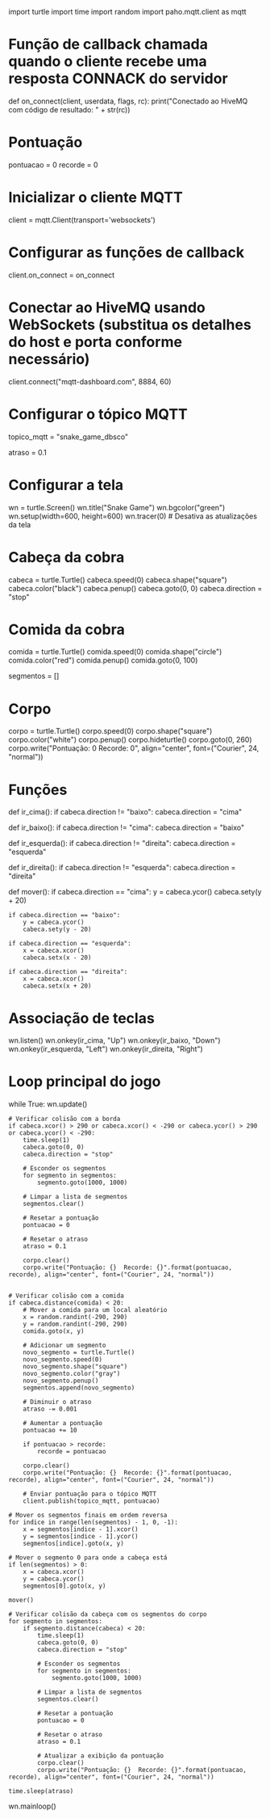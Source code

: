 import turtle
import time
import random
import paho.mqtt.client as mqtt

# Função de callback chamada quando o cliente recebe uma resposta CONNACK do servidor
def on_connect(client, userdata, flags, rc):
    print("Conectado ao HiveMQ com código de resultado: " + str(rc))

# Pontuação
pontuacao = 0
recorde = 0

# Inicializar o cliente MQTT
client = mqtt.Client(transport='websockets')

# Configurar as funções de callback
client.on_connect = on_connect

# Conectar ao HiveMQ usando WebSockets (substitua os detalhes do host e porta conforme necessário)
client.connect("mqtt-dashboard.com", 8884, 60)

# Configurar o tópico MQTT
topico_mqtt = "snake_game_dbsco"

atraso = 0.1

# Configurar a tela
wn = turtle.Screen()
wn.title("Snake Game")
wn.bgcolor("green")
wn.setup(width=600, height=600)
wn.tracer(0)  # Desativa as atualizações da tela

# Cabeça da cobra
cabeca = turtle.Turtle()
cabeca.speed(0)
cabeca.shape("square")
cabeca.color("black")
cabeca.penup()
cabeca.goto(0, 0)
cabeca.direction = "stop"

# Comida da cobra
comida = turtle.Turtle()
comida.speed(0)
comida.shape("circle")
comida.color("red")
comida.penup()
comida.goto(0, 100)

segmentos = []

# Corpo
corpo = turtle.Turtle()
corpo.speed(0)
corpo.shape("square")
corpo.color("white")
corpo.penup()
corpo.hideturtle()
corpo.goto(0, 260)
corpo.write("Pontuação: 0  Recorde: 0", align="center", font=("Courier", 24, "normal"))

# Funções
def ir_cima():
    if cabeca.direction != "baixo":
        cabeca.direction = "cima"

def ir_baixo():
    if cabeca.direction != "cima":
        cabeca.direction = "baixo"

def ir_esquerda():
    if cabeca.direction != "direita":
        cabeca.direction = "esquerda"

def ir_direita():
    if cabeca.direction != "esquerda":
        cabeca.direction = "direita"

def mover():
    if cabeca.direction == "cima":
        y = cabeca.ycor()
        cabeca.sety(y + 20)

    if cabeca.direction == "baixo":
        y = cabeca.ycor()
        cabeca.sety(y - 20)

    if cabeca.direction == "esquerda":
        x = cabeca.xcor()
        cabeca.setx(x - 20)

    if cabeca.direction == "direita":
        x = cabeca.xcor()
        cabeca.setx(x + 20)

# Associação de teclas
wn.listen()
wn.onkey(ir_cima, "Up")
wn.onkey(ir_baixo, "Down")
wn.onkey(ir_esquerda, "Left")
wn.onkey(ir_direita, "Right")

# Loop principal do jogo
while True:
    wn.update()

    # Verificar colisão com a borda
    if cabeca.xcor() > 290 or cabeca.xcor() < -290 or cabeca.ycor() > 290 or cabeca.ycor() < -290:
        time.sleep(1)
        cabeca.goto(0, 0)
        cabeca.direction = "stop"

        # Esconder os segmentos
        for segmento in segmentos:
            segmento.goto(1000, 1000)

        # Limpar a lista de segmentos
        segmentos.clear()

        # Resetar a pontuação
        pontuacao = 0

        # Resetar o atraso
        atraso = 0.1

        corpo.clear()
        corpo.write("Pontuação: {}  Recorde: {}".format(pontuacao, recorde), align="center", font=("Courier", 24, "normal"))

      
    # Verificar colisão com a comida
    if cabeca.distance(comida) < 20:
        # Mover a comida para um local aleatório
        x = random.randint(-290, 290)
        y = random.randint(-290, 290)
        comida.goto(x, y)

        # Adicionar um segmento
        novo_segmento = turtle.Turtle()
        novo_segmento.speed(0)
        novo_segmento.shape("square")
        novo_segmento.color("gray")
        novo_segmento.penup()
        segmentos.append(novo_segmento)

        # Diminuir o atraso
        atraso -= 0.001

        # Aumentar a pontuação
        pontuacao += 10

        if pontuacao > recorde:
            recorde = pontuacao

        corpo.clear()
        corpo.write("Pontuação: {}  Recorde: {}".format(pontuacao, recorde), align="center", font=("Courier", 24, "normal"))

        # Enviar pontuação para o tópico MQTT
        client.publish(topico_mqtt, pontuacao)

    # Mover os segmentos finais em ordem reversa
    for indice in range(len(segmentos) - 1, 0, -1):
        x = segmentos[indice - 1].xcor()
        y = segmentos[indice - 1].ycor()
        segmentos[indice].goto(x, y)

    # Mover o segmento 0 para onde a cabeça está
    if len(segmentos) > 0:
        x = cabeca.xcor()
        y = cabeca.ycor()
        segmentos[0].goto(x, y)

    mover()

    # Verificar colisão da cabeça com os segmentos do corpo
    for segmento in segmentos:
        if segmento.distance(cabeca) < 20:
            time.sleep(1)
            cabeca.goto(0, 0)
            cabeca.direction = "stop"

            # Esconder os segmentos
            for segmento in segmentos:
                segmento.goto(1000, 1000)

            # Limpar a lista de segmentos
            segmentos.clear()

            # Resetar a pontuação
            pontuacao = 0

            # Resetar o atraso
            atraso = 0.1

            # Atualizar a exibição da pontuação
            corpo.clear()
            corpo.write("Pontuação: {}  Recorde: {}".format(pontuacao, recorde), align="center", font=("Courier", 24, "normal"))

    time.sleep(atraso)

wn.mainloop()
